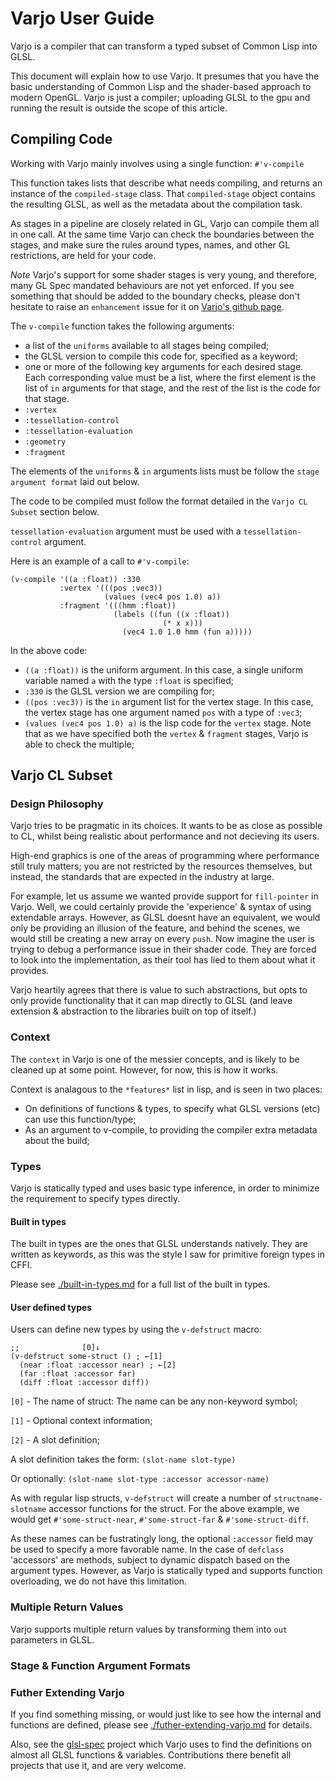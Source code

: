 # Varjo User Guide

Varjo is a compiler that can transform a typed subset of Common Lisp into GLSL.

This document will explain how to use Varjo. It presumes that you have the basic understanding of Common Lisp and the shader-based approach to modern OpenGL. Varjo is just a compiler; uploading GLSL to the gpu and running the result is outside the scope of this article.

## Compiling Code

Working with Varjo mainly involves using a single function: `#'v-compile`

This function takes lists that describe what needs compiling, and returns an instance of the `compiled-stage` class. That `compiled-stage` object contains the resulting GLSL, as well as the metadata about the compilation task.

As stages in a pipeline are closely related in GL, Varjo can compile them all in one call. At the same time Varjo can check the boundaries between the stages, and make sure the rules around types, names, and other GL restrictions, are held for your code.

_Note_ Varjo's support for some shader stages is very young, and therefore, many GL Spec mandated behaviours are not yet enforced. If you see something that should be added to the boundary checks, please don't hesitate to raise an `enhancement` issue for it on [Varjo's github page](https://github.com/cbaggers/varjo).

The `v-compile` function takes the following arguments:
- a list of the `uniforms` available to all stages being compiled;
- the GLSL version to compile this code for, specified as a keyword;
- one or more of the following key arguments for each desired stage.  Each corresponding value must be a list, where the first element is the list of `in` arguments for that stage, and the rest of the list is the code for that stage.
 - `:vertex`
 - `:tessellation-control`
 - `:tessellation-evaluation`
 - `:geometry`
 - `:fragment`

The elements of the `uniforms` & `in` arguments lists must be follow the `stage argument format` laid out below.

The code to be compiled must follow the format detailed in the `Varjo CL Subset` section below.

`tessellation-evaluation` argument must be used with a `tessellation-control` argument.

Here is an example of a call to `#'v-compile`:

    (v-compile '((a :float)) :330
               :vertex '(((pos :vec3))
                         (values (vec4 pos 1.0) a))
               :fragment '(((hmm :float))
                           (labels ((fun ((x :float))
                                      (* x x)))
                             (vec4 1.0 1.0 hmm (fun a)))))

In the above code:
- `((a :float))` is the uniform argument. In this case, a single uniform variable named `a` with the type `:float` is specified;
- `:330` is the GLSL version we are compiling for;
- `((pos :vec3))` is the `in` argument list for the vertex stage. In this case, the vertex stage has one argument named `pos` with a type of `:vec3`;
- `(values (vec4 pos 1.0) a)` is the lisp code for the `vertex` stage. Note that as we have specified both the `vertex` & `fragment` stages, Varjo is able to check the multiple;

## Varjo CL Subset

### Design Philosophy

Varjo tries to be pragmatic in its choices. It wants to be as close as possible to CL, whilst being realistic about performance and not decieving its users.

High-end graphics is one of the areas of programming where performance still truly matters; you are not restricted by the resources themselves, but instead, the standards that are expected in the industry at large.

For example, let us assume we wanted provide support for `fill-pointer` in Varjo. Well, we could certainly provide the 'experience' & syntax of using extendable arrays.  However, as GLSL doesnt have an equivalent, we would only be providing an illusion of the feature, and behind the scenes, we would still be creating a new array on every `push`. Now imagine the user is trying to debug a performance issue in their shader code. They are forced to look into the implementation, as their tool has lied to them about what it provides.

Varjo heartily agrees that there is value to such abstractions, but opts to only provide functionality that it can map directly to GLSL (and leave extension & abstraction to the libraries built on top of itself.)

### Context

The `context` in Varjo is one of the messier concepts, and is likely to be cleaned up at some point. However, for now, this is how it works.

Context is analagous to the `*features*` list in lisp, and is seen in two places:
- On definitions of functions & types, to specify what GLSL versions (etc) can use this function/type;
- As an argument to v-compile, to providing the compiler extra metadata about the build;


### Types

Varjo is statically typed and uses basic type inference, in order to minimize the requirement to specify types directly.

#### Built in types

The built in types are the ones that GLSL understands natively. They are written as keywords, as this was the style I saw for primitive foreign types in CFFI.

Please see [./built-in-types.md](./built-in-types.md) for a full list of the built in types.

#### User defined types

Users can define new types by using the `v-defstruct` macro:

    ;;              [0]↓
    (v-defstruct some-struct () ; ←[1]
      (near :float :accessor near) ; ←[2]
      (far :float :accessor far)
      (diff :float :accessor diff))

`[0]` - The name of struct: The name can be any non-keyword symbol;

`[1]` - Optional context information;

`[2]` - A slot definition;

A slot definition takes the form: `(slot-name slot-type)`

Or optionally: `(slot-name slot-type :accessor accessor-name)`

As with regular lisp structs, `v-defstruct` will create a number of `structname-slotname` accessor functions for the struct.  For the above example, we would get `#'some-struct-near`, `#'some-struct-far` & `#'some-struct-diff`.

As these names can be fustratingly long, the optional `:accessor` field may be used to specify a more favorable name. In the case of `defclass` 'accessors' are methods, subject to dynamic dispatch based on the argument types. However, as Varjo is statically typed and supports function overloading, we do not have this limitation.


### Multiple Return Values

Varjo supports multiple return values by transforming them into `out` parameters in GLSL.

### Stage & Function Argument Formats


### Futher Extending Varjo

If you find something missing, or would just like to see how the internal and functions are defined, please see [./futher-extending-varjo.md](./futher-extending-varjo.md) for details.

Also, see the [glsl-spec](http://github.com/cbaggers/glsl-spec) project which Varjo uses to find the definitions on almost all GLSL functions & variables. Contributions there benefit all projects that use it, and are very welcome.
